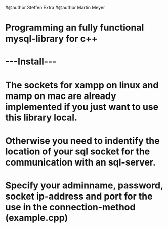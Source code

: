 #@author Steffen Extra
#@author Martin Meyer


# Programming an fully functional mysql-library for c++


#	---Install---

# The sockets for xampp on linux and mamp on mac are already implemented if you just want to use this library local.
# Otherwise you need to indentify the location of your sql socket for the communication with an sql-server.
# Specify your adminname, password, socket ip-address and port for the use in the connection-method (example.cpp)





